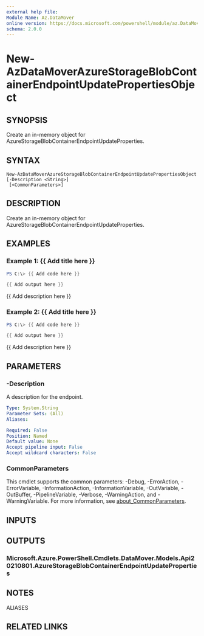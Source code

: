 ```yaml
---
external help file:
Module Name: Az.DataMover
online version: https://docs.microsoft.com/powershell/module/az.DataMover/new-AzDataMoverAzureStorageBlobContainerEndpointUpdatePropertiesObject
schema: 2.0.0
---
```


# New-AzDataMoverAzureStorageBlobContainerEndpointUpdatePropertiesObject

## SYNOPSIS
Create an in-memory object for AzureStorageBlobContainerEndpointUpdateProperties.

## SYNTAX

```
New-AzDataMoverAzureStorageBlobContainerEndpointUpdatePropertiesObject [-Description <String>]
 [<CommonParameters>]
```

## DESCRIPTION
Create an in-memory object for AzureStorageBlobContainerEndpointUpdateProperties.

## EXAMPLES

### Example 1: {{ Add title here }}
```powershell
PS C:\> {{ Add code here }}

{{ Add output here }}
```

{{ Add description here }}

### Example 2: {{ Add title here }}
```powershell
PS C:\> {{ Add code here }}

{{ Add output here }}
```

{{ Add description here }}

## PARAMETERS

### -Description
A description for the endpoint.

```yaml
Type: System.String
Parameter Sets: (All)
Aliases:

Required: False
Position: Named
Default value: None
Accept pipeline input: False
Accept wildcard characters: False
```

### CommonParameters
This cmdlet supports the common parameters: -Debug, -ErrorAction, -ErrorVariable, -InformationAction, -InformationVariable, -OutVariable, -OutBuffer, -PipelineVariable, -Verbose, -WarningAction, and -WarningVariable. For more information, see [about_CommonParameters](http://go.microsoft.com/fwlink/?LinkID=113216).

## INPUTS

## OUTPUTS

### Microsoft.Azure.PowerShell.Cmdlets.DataMover.Models.Api20210801.AzureStorageBlobContainerEndpointUpdateProperties

## NOTES

ALIASES

## RELATED LINKS

